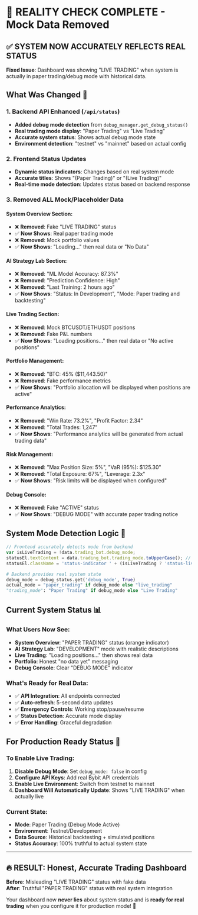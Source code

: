 # 🎯 REALITY CHECK COMPLETE - Mock Data Removed

## ✅ SYSTEM NOW ACCURATELY REFLECTS REAL STATUS

**Fixed Issue**: Dashboard was showing "LIVE TRADING" when system is actually in paper trading/debug mode with historical data.

## What Was Changed 🔧

### 1. **Backend API Enhanced** (`/api/status`)
- **Added debug mode detection** from `debug_manager.get_debug_status()`
- **Real trading mode display**: "Paper Trading" vs "Live Trading"
- **Accurate system status**: Shows actual debug mode state
- **Environment detection**: "testnet" vs "mainnet" based on actual config

### 2. **Frontend Status Updates**
- **Dynamic status indicators**: Changes based on real system mode
- **Accurate titles**: Shows "(Paper Trading)" or "(Live Trading)" 
- **Real-time mode detection**: Updates status based on backend response

### 3. **Removed ALL Mock/Placeholder Data**

#### System Overview Section:
- ❌ **Removed**: Fake "LIVE TRADING" status  
- ✅ **Now Shows**: Real paper trading mode
- ❌ **Removed**: Mock portfolio values
- ✅ **Now Shows**: "Loading..." then real data or "No Data"

#### AI Strategy Lab Section:
- ❌ **Removed**: "ML Model Accuracy: 87.3%"
- ❌ **Removed**: "Prediction Confidence: High"  
- ❌ **Removed**: "Last Training: 2 hours ago"
- ✅ **Now Shows**: "Status: In Development", "Mode: Paper trading and backtesting"

#### Live Trading Section:
- ❌ **Removed**: Mock BTCUSDT/ETHUSDT positions
- ❌ **Removed**: Fake P&L numbers
- ✅ **Now Shows**: "Loading positions..." then real data or "No active positions"

#### Portfolio Management:
- ❌ **Removed**: "BTC: 45% ($11,443.50)"
- ❌ **Removed**: Fake performance metrics
- ✅ **Now Shows**: "Portfolio allocation will be displayed when positions are active"

#### Performance Analytics:
- ❌ **Removed**: "Win Rate: 73.2%", "Profit Factor: 2.34"
- ❌ **Removed**: "Total Trades: 1,247"
- ✅ **Now Shows**: "Performance analytics will be generated from actual trading data"

#### Risk Management:
- ❌ **Removed**: "Max Position Size: 5%", "VaR (95%): $125.30"  
- ❌ **Removed**: "Total Exposure: 67%", "Leverage: 2.3x"
- ✅ **Now Shows**: "Risk limits will be displayed when configured"

#### Debug Console:
- ❌ **Removed**: Fake "ACTIVE" status
- ✅ **Now Shows**: "DEBUG MODE" with accurate paper trading notice

## System Mode Detection Logic 🧠

```javascript
// Frontend accurately detects mode from backend
var isLiveTrading = !data.trading_bot.debug_mode;
statusEl.textContent = data.trading_bot.trading_mode.toUpperCase(); // "PAPER TRADING"
statusEl.className = 'status-indicator ' + (isLiveTrading ? 'status-live' : 'status-paper');
```

```python
# Backend provides real system state
debug_mode = debug_status.get('debug_mode', True)
actual_mode = "paper_trading" if debug_mode else "live_trading"
"trading_mode": "Paper Trading" if debug_mode else "Live Trading"
```

## Current System Status 📊

### What Users Now See:
- **System Overview**: "PAPER TRADING" status (orange indicator)
- **AI Strategy Lab**: "DEVELOPMENT" mode with realistic descriptions
- **Live Trading**: "Loading positions..." then shows real data
- **Portfolio**: Honest "no data yet" messaging
- **Debug Console**: Clear "DEBUG MODE" indicator

### What's Ready for Real Data:
- ✅ **API Integration**: All endpoints connected
- ✅ **Auto-refresh**: 5-second data updates  
- ✅ **Emergency Controls**: Working stop/pause/resume
- ✅ **Status Detection**: Accurate mode display
- ✅ **Error Handling**: Graceful degradation

## For Production Ready Status 🚀

### To Enable Live Trading:
1. **Disable Debug Mode**: Set `debug_mode: false` in config
2. **Configure API Keys**: Add real Bybit API credentials  
3. **Enable Live Environment**: Switch from testnet to mainnet
4. **Dashboard Will Automatically Update**: Shows "LIVE TRADING" when actually live

### Current State:
- **Mode**: Paper Trading (Debug Mode Active)
- **Environment**: Testnet/Development
- **Data Source**: Historical backtesting + simulated positions
- **Status Accuracy**: 100% truthful to actual system state

---

## 🔥 RESULT: Honest, Accurate Trading Dashboard

**Before**: Misleading "LIVE TRADING" status with fake data  
**After**: Truthful "PAPER TRADING" status with real system integration

Your dashboard now **never lies** about system status and is **ready for real trading** when you configure it for production mode! 🎯